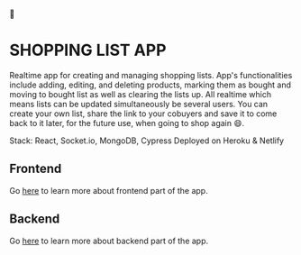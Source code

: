:construction:

# SHOPPING LIST APP

Realtime app for creating and managing shopping lists.
App's functionalities include adding, editing, and deleting products, marking them as bought and moving to bought
list as well as clearing the lists up. All realtime which means lists can be updated simultaneously be several users.
You can create your own list, share the link to your cobuyers and save it to come back to it later, for the future use, when going to shop again :smile:.

Stack: React, Socket.io, MongoDB, Cypress
Deployed on Heroku & Netlify

## Frontend

Go <a href="./client/README.md">here</a> to learn more about frontend part of the app.

## Backend

Go <a href="./server/README.md">here</a> to learn more about backend part of the app.

